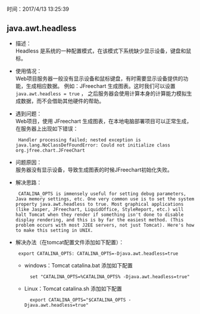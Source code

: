 ##
时间：2017/4/13 13:25:39 

##  java.awt.headless
 * 描述：   
   Headless 是系统的一种配置模式，在该模式下系统缺少显示设备，键盘和鼠标。  
* 使用情况：   
  Web项目服务器一般没有显示设备和鼠标键盘，有时需要显示设备提供的功能，生成相应数据。 例如：JFreechart 生成图表。这时我们可以设置 `java.awt.headless = true` ， 之后服务器会使用计算本身的计算能力模拟生成数据，而不会借助其他硬件的帮助。


 * 遇到问题：  
   Web项目，使用 JFreechart 生成图表，在本地电脑部署项目可以正常生成，在服务器上出现如下错误：


		Handler processing failed; nested exception is java.lang.NoClassDefFoundError: Could not initialize class org.jfree.chart.JFreeChart
 * 问题原因：  
   服务器没有显示设备，导致生成图表的时候JFreechart初始化失败。



 * 解决思路：

		CATALINA_OPTS is immensely useful for setting debug parameters, Java memory settings, etc. One very common use is to set the system property java.awt.headless to true. Most graphical applications (like Jasper, JFreechart, LiquidOffice, StyleReport, etc.) will halt Tomcat when they render if something isn't done to disable display rendering, and this is by far the easiest method. (This problem occurs with most J2EE servers, not just Tomcat). Here's how to make this setting in UNIX.
 * 解决办法（在tomcat配置文件添加如下配置）：

		export CATALINA_OPTS: CATALINA_OPTS=-Djava.awt.headless=true
	* windows：Tomcat catalina.bat 添加如下配置
	
	 		set "CATALINA_OPTS=%CATALINA_OPTS% -Djava.awt.headless=true"
    * Linux：Tomcat catalina.sh 添加如下配置

			export CATALINA_OPTS="$CATALINA_OPTS -Djava.awt.headless=true"